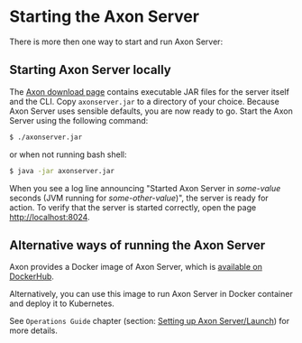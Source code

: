 # Starting the Axon Server

There is more then one way to start and run Axon Server:

## Starting Axon Server locally

The [Axon download page](https://axoniq.io/download) contains executable JAR files for the server itself and the CLI. 
Copy `axonserver.jar` to a directory of your choice. 
Because Axon Server uses sensible defaults, you are now ready to go. Start the Axon Server using the following command:

```bash
$ ./axonserver.jar
```

or when not running bash shell:

```bash
$ java -jar axonserver.jar
```

When you see a log line announcing "Started Axon Server in _some-value_ seconds \(JVM running for _some-other-value_\)",
 the server is ready for action. 
To verify that the server is started correctly, open the page [http://localhost:8024](http://localhost:8024).

## Alternative ways of running the Axon Server

Axon provides a Docker image of Axon Server,
 which is [available on DockerHub](https://hub.docker.com/r/axoniq/axonserver/).

Alternatively, you can use this image to run Axon Server in Docker container and deploy it to Kubernetes. 

See `Operations Guide` chapter
 \(section: [Setting up Axon Server/Launch](../operations-guide/setting-up-axon-server/launch.md)\) for more details.
